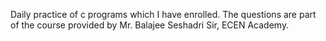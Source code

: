Daily practice of c programs which I have enrolled. The questions are part of the course provided by Mr. Balajee Seshadri Sir, ECEN Academy.
